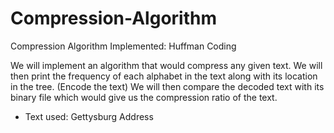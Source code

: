 # Compression-Algorithm

Compression Algorithm Implemented: Huffman Coding

We will implement an algorithm that would compress any given text.
We will then print the frequency of each alphabet in the text along with its location in the tree. (Encode the text)
We will then compare the decoded text with its binary file which would give us the compression ratio of the text.

- Text used: Gettysburg Address
